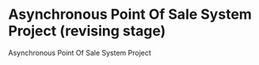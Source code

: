 # Asynchronous Point Of Sale System Project (revising stage)
Asynchronous Point Of Sale System Project
